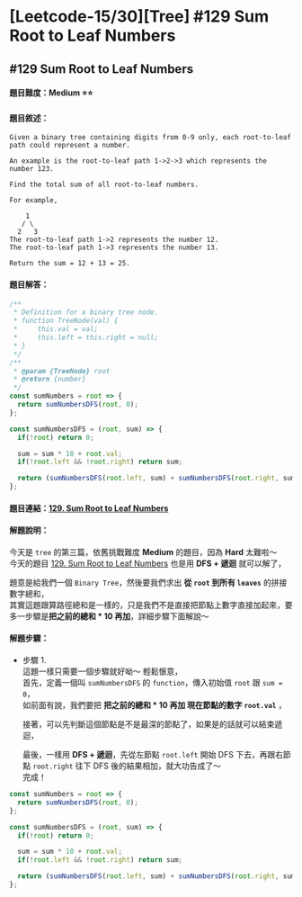 # [Leetcode-15/30][Tree] #129 Sum Root to Leaf Numbers

## #129 Sum Root to Leaf Numbers

#### 題目難度：Medium :star::star:
#### 題目敘述：
```
Given a binary tree containing digits from 0-9 only, each root-to-leaf path could represent a number.

An example is the root-to-leaf path 1->2->3 which represents the number 123.

Find the total sum of all root-to-leaf numbers.

For example,

    1
   / \
  2   3
The root-to-leaf path 1->2 represents the number 12.
The root-to-leaf path 1->3 represents the number 13.

Return the sum = 12 + 13 = 25.
```
#### 題目解答：
```javascript
/**
 * Definition for a binary tree node.
 * function TreeNode(val) {
 *     this.val = val;
 *     this.left = this.right = null;
 * }
 */
/**
 * @param {TreeNode} root
 * @return {number}
 */
const sumNumbers = root => {
  return sumNumbersDFS(root, 0);
};

const sumNumbersDFS = (root, sum) => {
  if(!root) return 0;

  sum = sum * 10 + root.val;
  if(!root.left && !root.right) return sum;

  return (sumNumbersDFS(root.left, sum) + sumNumbersDFS(root.right, sum));
};
```
#### 題目連結：[129. Sum Root to Leaf Numbers](https://leetcode.com/problems/sum-root-to-leaf-numbers/)
#### 解題說明：
今天是 `tree` 的第三篇，依舊挑戰難度 **Medium** 的題目，因為 **Hard** 太難啦～  
今天的題目 [129. Sum Root to Leaf Numbers](https://leetcode.com/problems/sum-root-to-leaf-numbers/) 也是用 **DFS + 遞迴** 就可以解了，  

題意是給我們一個 `Binary Tree`，然後要我們求出 **從 `root` 到所有 `leaves`** 的拼接數字總和，  
其實這題跟算路徑總和是一樣的，只是我們不是直接把節點上數字直接加起來，要多一步驟是**把之前的總和 * 10 再加**，詳細步驟下面解說～  

#### 解題步驟：
- 步驟 1.  
這題一樣只需要一個步驟就好呦～ 輕鬆愜意，  
首先，定義一個叫 `sumNumbersDFS` 的 `function`，傳入初始值 `root` 跟 `sum = 0`，  
如前面有說，我們要把 **把之前的總和 * 10 再加 現在節點的數字 `root.val`** ，  

  接著，可以先判斷這個節點是不是最深的節點了，如果是的話就可以結束遞迴，  

  最後，一樣用 **DFS + 遞迴**，先從左節點 `root.left` 開始 DFS 下去，再跟右節點 `root.right` 往下 DFS 後的結果相加，就大功告成了～  
完成！  

```javascript
const sumNumbers = root => {
  return sumNumbersDFS(root, 0);
};

const sumNumbersDFS = (root, sum) => {
  if(!root) return 0;

  sum = sum * 10 + root.val;
  if(!root.left && !root.right) return sum;

  return (sumNumbersDFS(root.left, sum) + sumNumbersDFS(root.right, sum));
};
```
